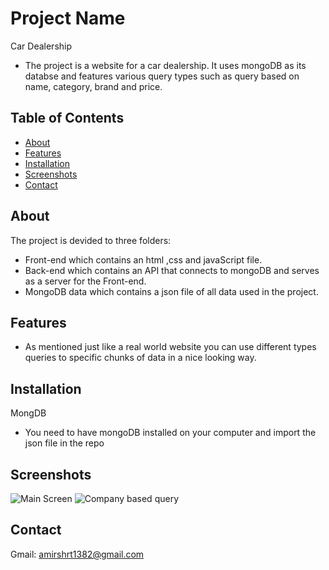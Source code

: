# Project Name
Car Dealership

- The project is a website for a car dealership. It uses mongoDB as its databse and features various query types such as query based on name, category, brand and price.

## Table of Contents

- [About](#about)
- [Features](#features)
- [Installation](#installation)
- [Screenshots](#screenshots)
- [Contact](#contact)

## About
The project is devided to three folders:
- Front-end which contains an html ,css and javaScript file.
- Back-end which contains an API that connects to mongoDB and serves as a server for the Front-end.
- MongoDB data which contains a json file of all data used in the project.

## Features
- As mentioned just like a real world website you can use different types queries to specific chunks of data in a nice looking way.

## Installation
MongDB
- You need to have mongoDB installed on your computer and import the json file in the repo

## Screenshots
![Main Screen](https://github.com/AmirShariati/Car-Dealership-Project/assets/126683177/31a0bd62-e438-41e0-a996-18c58988c768)
![Company based query](https://github.com/AmirShariati/Car-Dealership-Project/assets/126683177/259ae466-7d59-48eb-a636-7c9082816ccf)

## Contact
Gmail: amirshrt1382@gmail.com
